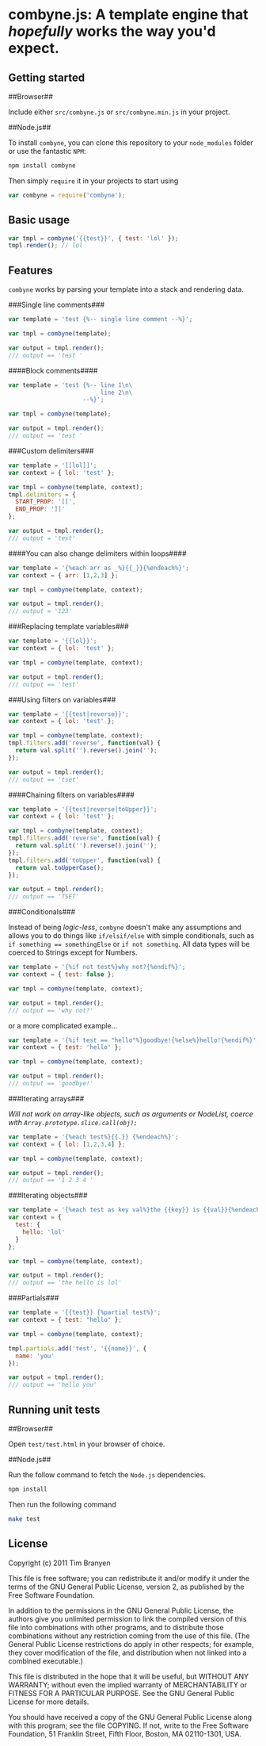 combyne.js: A template engine that *hopefully* works the way you'd expect.
==========================================================================

Getting started
--------------

##Browser##

Include either `src/combyne.js` or `src/combyne.min.js` in your project.

##Node.js##

To install `combyne`, you can clone this repository to your `node_modules`
folder or use the fantastic `NPM`:

``` bash
npm install combyne
```

Then simply `require` it in your projects to start using

``` javascript
var combyne = require('combyne');
```

Basic usage
-----------

``` javascript
var tmpl = combyne('{{test}}', { test: 'lol' });
tmpl.render(); // lol
```

Features
-------------

`combyne` works by parsing your template into a stack and rendering data.

###Single line comments###

``` javascript
var template = 'test {%-- single line comment --%}';

var tmpl = combyne(template);

var output = tmpl.render();
/// output == 'test '
```

####Block comments####

``` javascript
var template = 'test {%-- line 1\n\
                          line 2\n\
                     --%}';

var tmpl = combyne(template);

var output = tmpl.render();
/// output == 'test '
```

###Custom delimiters###

``` javascript
var template = '[[lol]]';
var context = { lol: 'test' };

var tmpl = combyne(template, context);
tmpl.delimiters = {
  START_PROP: '[[',
  END_PROP: ']]'
};

var output = tmpl.render();
/// output = 'test'
```

####You can also change delimiters within loops####

``` javascript
var template = '{%each arr as _%}{{_}}{%endeach%}';
var context = { arr: [1,2,3] };

var tmpl = combyne(template, context);

var output = tmpl.render();
/// output = '123'
```

###Replacing template variables###

``` javascript
var template = '{{lol}}';
var context = { lol: 'test' };

var tmpl = combyne(template, context);

var output = tmpl.render();
/// output == 'test'
```

###Using filters on variables###

``` javascript
var template = '{{test|reverse}}';
var context = { lol: 'test' };

var tmpl = combyne(template, context);
tmpl.filters.add('reverse', function(val) {
  return val.split('').reverse().join('');
});

var output = tmpl.render();
/// output == 'tset'
```

####Chaining filters on variables####

``` javascript
var template = '{{test|reverse|toUpper}}';
var context = { lol: 'test' };

var tmpl = combyne(template, context);
tmpl.filters.add('reverse', function(val) {
  return val.split('').reverse().join('');
});
tmpl.filters.add('toUpper', function(val) {
  return val.toUpperCase();
});

var output = tmpl.render();
/// output == 'TSET'
```

###Conditionals###

Instead of being *logic-less*, `combyne` doesn't make any assumptions and
allows you to do things like `if/elsif/else` with simple conditionals,
such as `if something == somethingElse` or `if not something`.  All data 
types will be coerced to Strings except for Numbers.

``` javascript
var template = '{%if not test%}why not?{%endif%}';
var context = { test: false };

var tmpl = combyne(template, context);

var output = tmpl.render();
/// output == 'why not?'
```

or a more complicated example...

``` javascript
var template = '{%if test == "hello"%}goodbye!{%else%}hello!{%endif%}';
var context = { test: 'hello' };

var tmpl = combyne(template, context);

var output = tmpl.render();
/// output == 'goodbye!'
```

###Iterating arrays###

*Will not work on array-like objects, such as arguments or NodeList, coerce with
`Array.prototype.slice.call(obj);`*

``` javascript
var template = '{%each test%}{{.}} {%endeach%}';
var context = { lol: [1,2,3,4] };

var tmpl = combyne(template, context);

var output = tmpl.render();
/// output == '1 2 3 4 '
```

###Iterating objects###

``` javascript
var template = '{%each test as key val%}the {{key}} is {{val}}{%endeach%}';
var context = {
  test: {
    hello: 'lol'
  }
};

var tmpl = combyne(template, context);

var output = tmpl.render();
/// output == 'the hello is lol'
```

###Partials###

``` javascript
var template = '{{test}} {%partial test%}';
var context = { test: "hello" };

var tmpl = combyne(template, context);

tmpl.partials.add('test', '{{name}}', {
  name: 'you'
});

var output = tmpl.render();
/// output == 'hello you'
```


Running unit tests
------------------

##Browser##

Open `test/test.html` in your browser of choice.

##Node.js##

Run the follow command to fetch the `Node.js` dependencies.

``` bash
npm install
```

Then run the following command

``` bash
make test
```

License
-------

Copyright (c) 2011 Tim Branyen

This file is free software; you can redistribute it and/or modify
it under the terms of the GNU General Public License, version 2,
as published by the Free Software Foundation.

In addition to the permissions in the GNU General Public License,
the authors give you unlimited permission to link the compiled
version of this file into combinations with other programs,
and to distribute those combinations without any restriction
coming from the use of this file.  (The General Public License
restrictions do apply in other respects; for example, they cover
modification of the file, and distribution when not linked into
a combined executable.)

This file is distributed in the hope that it will be useful, but
WITHOUT ANY WARRANTY; without even the implied warranty of
MERCHANTABILITY or FITNESS FOR A PARTICULAR PURPOSE.  See the GNU
General Public License for more details.

You should have received a copy of the GNU General Public License
along with this program; see the file COPYING.  If not, write to
the Free Software Foundation, 51 Franklin Street, Fifth Floor,
Boston, MA 02110-1301, USA.
